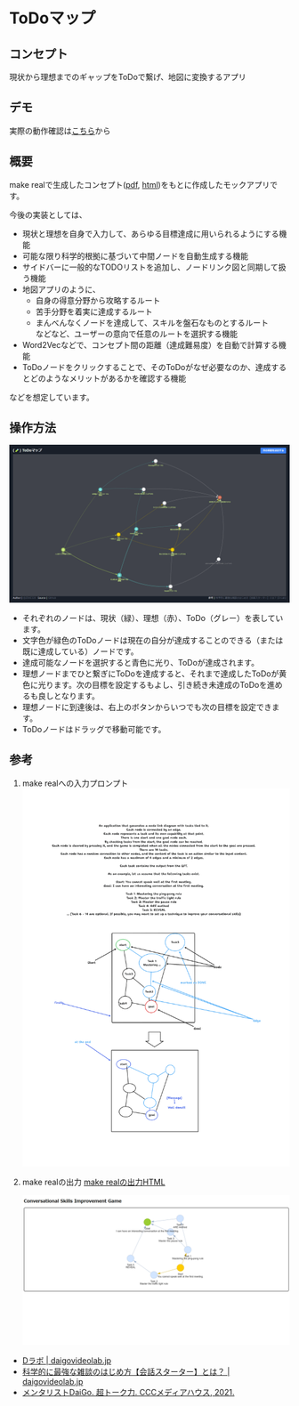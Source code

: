# ToDoマップ

## コンセプト

現状から理想までのギャップをToDoで繋げ、地図に変換するアプリ

## デモ

実際の動作確認は[こちら](https://main--zeke320-todo-map.netlify.app/)から

## 概要

make realで生成したコンセプト([pdf](concepts/todo-map-concept.pdf), [html](concepts/todo-map-concept.html))をもとに作成したモックアプリです。

今後の実装としては、

- 現状と理想を自身で入力して、あらゆる目標達成に用いられるようにする機能
- 可能な限り科学的根拠に基づいて中間ノードを自動生成する機能
- サイドバーに一般的なTODOリストを追加し、ノードリンク図と同期して扱う機能
- 地図アプリのように、
  - 自身の得意分野から攻略するルート
  - 苦手分野を着実に達成するルート
  - まんべんなくノードを達成して、スキルを盤石なものとするルート  
  などなど、ユーザーの意向で任意のルートを選択する機能
- Word2Vecなどで、コンセプト間の距離（達成難易度）を自動で計算する機能
- ToDoノードをクリックすることで、そのToDoがなぜ必要なのか、達成するとどのようなメリットがあるかを確認する機能

などを想定しています。

## 操作方法

![イメージ](images/ToDoマップ.png)

- それぞれのノードは、現状（緑）、理想（赤）、ToDo（グレー）を表しています。
- 文字色が緑色のToDoノードは現在の自分が達成することのできる（または既に達成している）ノードです。
- 達成可能なノードを選択すると青色に光り、ToDoが達成されます。
- 理想ノードまでひと繋ぎにToDoを達成すると、それまで達成したToDoが黄色に光ります。次の目標を設定するもよし、引き続き未達成のToDoを進めるも良しとなります。
- 理想ノードに到達後は、右上のボタンからいつでも次の目標を設定できます。
- ToDoノードはドラッグで移動可能です。

## 参考

1. make realへの入力プロンプト
    ![make real](concepts/todo-map-concept.svg)

1. make realの出力
    [make realの出力HTML](concepts/todo-map-concept.html)

    ![make real出力直後のレイアウト](concepts/todo-map-concept.png)

- [Dラボ | daigovideolab.jp](https://daigovideolab.jp/)
- [科学的に最強な雑談のはじめ方【会話スターター】とは？ | daigovideolab.jp](https://daigovideolab.jp/play/1586367723)
- [メンタリストDaiGo. 超トーク力. CCCメディアハウス, 2021.](http://books.cccmh.co.jp/list/detail/2112/)